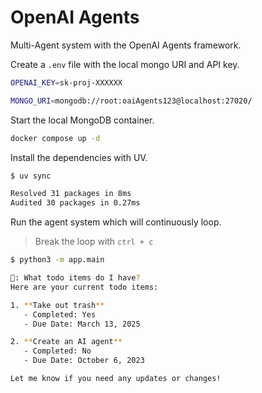 # OpenAI Agents

Multi-Agent system with the OpenAI Agents framework.

Create a `.env` file with the local mongo URI and API key.

```bash
OPENAI_KEY=sk-proj-XXXXXX

MONGO_URI=mongodb://root:oaiAgents123@localhost:27020/
````

Start the local MongoDB container.

```bash
docker compose up -d
```

Install the dependencies with UV.

```bash
$ uv sync

Resolved 31 packages in 8ms
Audited 30 packages in 0.27ms
```

Run the agent system which will continuously loop.

> Break the loop with `ctrl + c`

```bash
$ python3 -m app.main

📝: What todo items do I have?
Here are your current todo items:

1. **Take out trash**
   - Completed: Yes
   - Due Date: March 13, 2025

2. **Create an AI agent**
   - Completed: No
   - Due Date: October 6, 2023

Let me know if you need any updates or changes!
```
